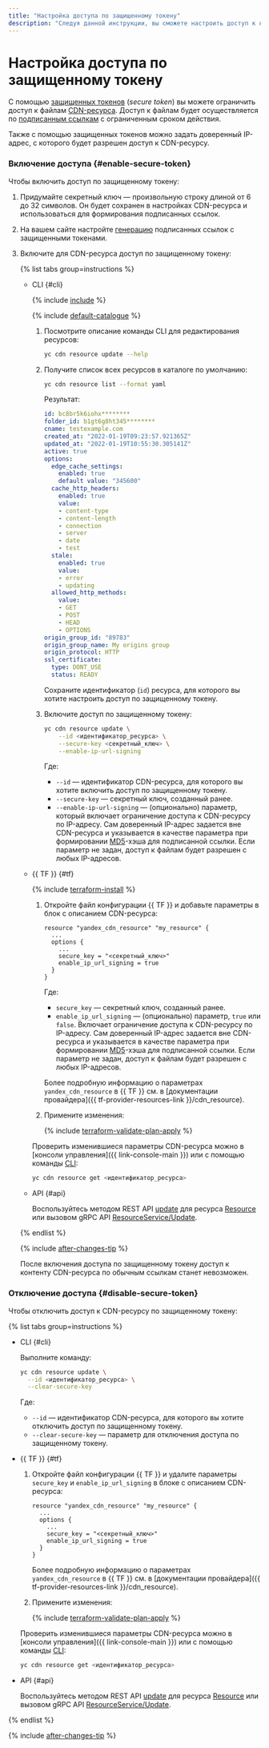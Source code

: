 ```yaml
---
title: "Настройка доступа по защищенному токену"
description: "Следуя данной инструкции, вы сможете настроить доступ к контенту CDN-ресурса по времени и по IP-адресу с помощью защищенного токена."
---
```


# Настройка доступа по защищенному токену

С помощью [защищенных токенов](../../concepts/secure-tokens.md) (_secure token_) вы можете ограничить доступ к файлам [CDN-ресурса](../../concepts/resource.md). Доступ к файлам будет осуществляется по [подписанным ссылкам](../../concepts/secure-tokens.md#protected-link) с ограниченным сроком действия.

Также с помощью защищенных токенов можно задать доверенный IP-адрес, с которого будет разрешен доступ к CDN-ресурсу.

### Включение доступа {#enable-secure-token}

Чтобы включить доступ по защищенному токену:
1. Придумайте секретный ключ — произвольную строку длиной от 6 до 32 символов. Он будет сохранен в настройках CDN-ресурса и использоваться для формирования подписанных ссылок.
1. На вашем сайте настройте [генерацию](../../concepts/secure-tokens.md#link-generation-code) подписанных ссылок с защищенными токенами.
1. Включите для CDN-ресурса доступ по защищенному токену:

    {% list tabs group=instructions %}

    - CLI {#cli}

      {% include [include](../../../_includes/cli-install.md) %}

      {% include [default-catalogue](../../../_includes/default-catalogue.md) %}

      1. Посмотрите описание команды CLI для редактирования ресурсов:

          ```bash
          yc cdn resource update --help
          ```

      1. Получите список всех ресурсов в каталоге по умолчанию:

          ```bash
          yc cdn resource list --format yaml
          ```

          Результат:

          ```yaml
          id: bc8br5k6iohx********
          folder_id: b1gt6g8ht345********
          cname: testexample.com
          created_at: "2022-01-19T09:23:57.921365Z"
          updated_at: "2022-01-19T10:55:30.305141Z"
          active: true
          options:
            edge_cache_settings:
              enabled: true
              default value: "345600"
            cache_http_headers:
              enabled: true
              value:
              - content-type
              - content-length
              - connection
              - server
              - date
              - test
            stale:
              enabled: true
              value:
              - error
              - updating
            allowed_http_methods:
              value:
              - GET
              - POST
              - HEAD
              - OPTIONS
          origin_group_id: "89783"
          origin_group_name: My origins group
          origin_protocol: HTTP
          ssl_certificate:
            type: DONT_USE
            status: READY
          ```

          Сохраните идентификатор (`id`) ресурса, для которого вы хотите настроить доступ по защищенному токену.

      1. Включите доступ по защищенному токену:

          ```bash
          yc cdn resource update \
              --id <идентификатор_ресурса> \
              --secure-key <секретный_ключ> \
              --enable-ip-url-signing
          ```

          Где:
          * `--id` — идентификатор CDN-ресурса, для которого вы хотите включить доступ по защищенному токену.
          * `--secure-key` — секретный ключ, созданный ранее.
          * `--enable-ip-url-signing` — (опционально) параметр, который включает ограничение доступа к CDN-ресурсу по IP-адресу. Сам доверенный IP-адрес задается вне CDN-ресурса и указывается в качестве параметра при формировании [MD5](https://ru.wikipedia.org/wiki/MD5)-хэша для подписанной ссылки. Если параметр не задан, доступ к файлам будет разрешен с любых IP-адресов.

    - {{ TF }} {#tf}

      {% include [terraform-install](../../../_includes/terraform-install.md) %}

      1. Откройте файл конфигурации {{ TF }} и добавьте параметры в блок с описанием CDN-ресурса:

          ```hcl
          resource "yandex_cdn_resource" "my_resource" {
            ...
            options {
              ...
              secure_key = "<секретный_ключ>"
              enable_ip_url_signing = true
            }
          }
          ```

          Где:
          * `secure_key` — секретный ключ, созданный ранее.
          * `enable_ip_url_signing` — (опционально) параметр, `true` или `false`. Включает ограничение доступа к CDN-ресурсу по IP-адресу. Сам доверенный IP-адрес задается вне CDN-ресурса и указывается в качестве параметра при формировании [MD5](https://ru.wikipedia.org/wiki/MD5)-хэша для подписанной ссылки. Если параметр не задан, доступ к файлам будет разрешен с любых IP-адресов.

          Более подробную информацию о параметрах `yandex_cdn_resource` в {{ TF }} см. в [документации провайдера]({{ tf-provider-resources-link }}/cdn_resource).

      1. Примените изменения:

          {% include [terraform-validate-plan-apply](../../../_tutorials/terraform-validate-plan-apply.md) %}

      Проверить изменившиеся параметры CDN-ресурса можно в [консоли управления]({{ link-console-main }}) или с помощью команды [CLI](../../../cli/quickstart.md):

      ```bash
      yc cdn resource get <идентификатор_ресурса>
      ```

    - API {#api}

      Воспользуйтесь методом REST API [update](../../api-ref/Resource/update.md) для ресурса [Resource](../../api-ref/Resource/index.md) или вызовом gRPC API [ResourceService/Update](../../api-ref/grpc/resource_service.md#Update).

    {% endlist %}

    {% include [after-changes-tip](../../../_includes/cdn/after-changes-tip.md) %}

    После включения доступа по защищенному токену доступ к контенту CDN-ресурса по обычным ссылкам станет невозможен.

### Отключение доступа {#disable-secure-token}

Чтобы отключить доступ к CDN-ресурсу по защищенному токену:

{% list tabs group=instructions %}

- CLI {#cli}

  Выполните команду:

  ```bash
  yc cdn resource update \
    --id <идентификатор_ресурса> \
    --clear-secure-key
  ```

  Где:
  * `--id` — идентификатор CDN-ресурса, для которого вы хотите отключить доступ по защищенному токену. 
  * `--clear-secure-key` — параметр для отключения доступа по защищенному токену.

- {{ TF }} {#tf}

  1. Откройте файл конфигурации {{ TF }} и удалите параметры `secure_key` и `enable_ip_url_signing` в блоке с описанием CDN-ресурса:

      ```hcl
      resource "yandex_cdn_resource" "my_resource" {
        ...
        options {
          ...
          secure_key = "<секретный_ключ>"
          enable_ip_url_signing = true
        }
      }
      ```

      Более подробную информацию о параметрах `yandex_cdn_resource` в {{ TF }} см. в [документации провайдера]({{ tf-provider-resources-link }}/cdn_resource).

  1. Примените изменения:

      {% include [terraform-validate-plan-apply](../../../_tutorials/terraform-validate-plan-apply.md) %}

  Проверить изменившиеся параметры CDN-ресурса можно в [консоли управления]({{ link-console-main }}) или с помощью команды [CLI](../../../cli/quickstart.md):

  ```bash
  yc cdn resource get <идентификатор_ресурса>
  ```

- API {#api}

  Воспользуйтесь методом REST API [update](../../api-ref/Resource/update.md) для ресурса [Resource](../../api-ref/Resource/index.md) или вызовом gRPC API [ResourceService/Update](../../api-ref/grpc/resource_service.md#Update).

{% endlist %}

{% include [after-changes-tip](../../../_includes/cdn/after-changes-tip.md) %}
